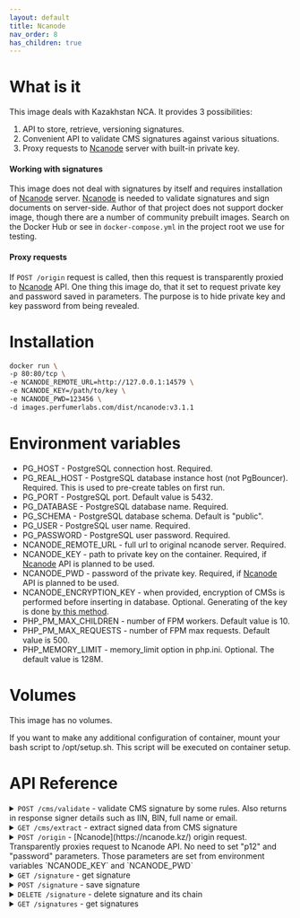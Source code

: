 ```yaml
---
layout: default
title: Ncanode
nav_order: 8
has_children: true
---
```


What is it
==========

This image deals with Kazakhstan NCA. It provides 3 possibilities:

1. API to store, retrieve, versioning signatures.
1. Convenient API to validate CMS signatures against various situations.
1. Proxy requests to [Ncanode](https://ncanode.kz/) server with built-in private key.

#### Working with signatures

This image does not deal with signatures by itself and requires installation of [Ncanode](https://ncanode.kz/) server.
[Ncanode](https://ncanode.kz/) is needed to validate signatures and sign documents on server-side.
Author of that project does not support docker image, though there are a number of community prebuilt images.
Search on the Docker Hub or see in `docker-compose.yml` in the project root we use for testing.

#### Proxy requests

If `POST /origin` request is called, then this request is transparently proxied to [Ncanode](https://ncanode.kz/) API.
One thing this image do, that it set to request private key and password saved in parameters.
The purpose is to hide private key and key password from being revealed.

Installation
============

```bash
docker run \
-p 80:80/tcp \
-e NCANODE_REMOTE_URL=http://127.0.0.1:14579 \
-e NCANODE_KEY=/path/to/key \
-e NCANODE_PWD=123456 \
-d images.perfumerlabs.com/dist/ncanode:v3.1.1
```

Environment variables
=====================

- PG_HOST - PostgreSQL connection host. Required.
- PG_REAL_HOST - PostgreSQL database instance host (not PgBouncer). Required. This is used to pre-create tables on first run.
- PG_PORT - PostgreSQL port. Default value is 5432.
- PG_DATABASE - PostgreSQL database name. Required.
- PG_SCHEMA - PostgreSQL database schema. Default is "public".
- PG_USER - PostgreSQL user name. Required.
- PG_PASSWORD - PostgreSQL user password. Required.
- NCANODE_REMOTE_URL - full url to original ncanode server. Required.
- NCANODE_KEY - path to private key on the container. Required, if [Ncanode](https://ncanode.kz/) API is planned to be used.
- NCANODE_PWD - password of the private key. Required, if [Ncanode](https://ncanode.kz/) API is planned to be used.
- NCANODE_ENCRYPTION_KEY - when provided, encryption of CMSs is performed before inserting in database. Optional. Generating of the key is done [by this method](https://github.com/defuse/php-encryption/blob/master/docs/classes/Key.md#keycreatenewrandomkey).
- PHP_PM_MAX_CHILDREN - number of FPM workers. Default value is 10.
- PHP_PM_MAX_REQUESTS - number of FPM max requests. Default value is 500.
- PHP_MEMORY_LIMIT - memory_limit option in php.ini. Optional. The default value is 128M.

Volumes
=======

This image has no volumes.

If you want to make any additional configuration of container, mount your bash script to /opt/setup.sh. This script will be executed on container setup.

API Reference
=============

<details>
<summary>
<code>POST /cms/validate</code> - validate CMS signature by some rules.
Also returns in response signer details such as IIN, BIN, full name or email.
</summary>
<p>

Parameters (json):
- cms [string,optional] - CMS-formatted signature
- iin [string,optional] - IIN
- bin [string,optional] - BIN
- data [string,optional] - Signature content to verify against CMS signed data.
- rule [array|string,optional] - rule(s) for validating. ['iin', 'bin', 'auth', 'individual', 'employee', 'ceo', 'organisation']
- constraints [array|optional] - array of sets {"iin", "bin", "rule"}, request will be successful, if any set is passed
- verify_ocsp [boolean|optional] - verify
- verify_crl [boolean|optional] - array of sets {"iin", "bin", "rule"}, request will be successful, if any set is passed
- checked_at [datetime|optional] - datetime to validate against, when certificate expiration is verified. Optional. Default is current datetime.
</p>
<p>

Example request:
```json
{
  "cms": "MIIg...",
  "iin": "111222333444",
  "bin": "111222333444",
  "rule": ["iin", "bin", "ceo"]
}
```

Request below is equivalent to above:
```json
{
  "cms": "MIIg...",
  "constraints": [
      {
          "iin": "111222333444",
          "bin": "111222333444",
          "rule": ["iin", "bin", "ceo"]
      }
  ]
}
```

Valid, if any "constraint" item passes:
```json
{
  "cms": "MIIg...",
  "constraints": [
      {
          "iin": "111222333444",
          "bin": "555666777888",
          "rule": ["iin", "bin", "ceo"]
      },
      {
          "iin": "999888777666",
          "bin": "555444333222",
          "rule": ["iin", "bin", "organisation"]
      }
  ]
}
```

Success response:
```json
{
  "status": true,
  "content": {
    "signer": {
      "iin": "999888777666",
      "bin": "555444333222",
      "org_name": "Some Organization",
      "first_name": "John",
      "last_name": "Doe",
      "mid_name": "Junior",
      "gender": "male",
      "email": "john@example.com",
      "birthday": "2000-12-12"
    }
  }
}
```
</p>
</details>

<details>
<summary><code>GET /cms/extract</code> - extract signed data from CMS signature</summary>
<p>

Parameters (json):
- cms [string,optional] - CMS-formatted signature
</p>
<p>

Success response:
```json
{
  "status": true,
  "content": {
    "data": "signed data..."
  }
}
```
</p>
</details>

<details>
<summary>
<code>POST /origin</code> - [Ncanode](https://ncanode.kz/) origin request.
Transparently proxies request to Ncanode API.
No need to set "p12" and "password" parameters.
Those parameters are set from environment variables `NCANODE_KEY` and `NCANODE_PWD`
</summary>
<p>

Parameters (json):
- method [string,required] - method. Ex. 'XML.sign'
- version [string,optional] - ncanode api version. Default '1.0'
- params [array,optional] - array of params
</p>

<p>

Success response:
```json
{
  "status": true,
  "message": null,
  "content": {
    "origin": {
      "result": {
        "xml": "<?xml version=\"1.0\" encoding=\"utf-8\" standalone=\"no\"?><root><name>NCANode</name><ds:Signature xmlns:ds=\"http://www.w3.org/2000/09/xmldsig#\">\r\n<ds:SignedInfo>\r\n<ds:CanonicalizationMethod Algorithm=\"http://www.w3.org/TR/2001/REC-xml-c14n-20010315\"/>\r\n<ds:SignatureMethod Algorithm=\"http://www.w3.org/2001/04/xmldsig-more#rsa-sha256\"/>\r\n<ds:Reference URI=\"\">\r\n<ds:Transforms>\r\n<ds:Transform Algorithm=\"http://www.w3.org/2000/09/xmldsig#enveloped-signature\"/>\r\n<ds:Transform Algorithm=\"http://www.w3.org/TR/2001/REC-xml-c14n-20010315#WithComments\"/>\r\n</ds:Transforms>\r\n<ds:DigestMethod Algorithm=\"http://www.w3.org/2001/04/xmlenc#sha256\"/>\r\n<ds:DigestValue>ybvg7uzrmIoa6Q02yU8BiLjYNl64fr+yXCtg0kHwdv4=</ds:DigestValue>\r\n</ds:Reference>\r\n</ds:SignedInfo>\r\n<ds:SignatureValue>\r\niSO1UrZLWBsiMAybQEkgvz7VgGjfmixA==\r\n</ds:SignatureValue>\r\n<ds:KeyInfo>\r\n<ds:X509Data>\r\n<ds:X509Certificate>\r\nLCt2q\r\n</ds:X509Certificate>\r\n</ds:X509Data>\r\n</ds:KeyInfo>\r\n</ds:Signature></root>"
      }
    }
  }
}
```
</p>
</details>

<details>
<summary><code>GET /signature</code> - get signature</summary>
<p>

Parameters (json):
- document [string,required] - your document code
- thread [string,required] - additional attribute, when same document is signed in different stories
</p>

<p>

Success response:
```json
{
  "status": true,
  "message": null,
  "content": {
    "signature": {
      "id": 1,
      "version": 3,
      "document": "doc_12",
      "thread": "ticket_42",
      "signature": "MIIIrwYJKoZIhvcNAQcCoIIIoDCCCx+EWy11vQtlLdPQ==",
      "version_created_by": "some_user",
      "version_created_at": "2021-02-19 15:00:00",
      "version_comment": "some comment",
      "tags": [
        "customer_1",
        "process_1"
      ],
      "created_at": "2021-02-18 15:00:00",
      "updated_at": "2021-02-18 15:00:00"
    }
  }
}
```
</p>
</details>

<details>
<summary><code>POST /signature</code> - save signature</summary>
<p>

Parameters (json):
- document [string,required] - your document code
- thread [string,required] - additional attribute, when same document is signed in different stories
- version [int, required] - version of signature to sign
- cms [string, required] - CMS or XML of signed data
- version_created_by [int,optional] - specify a user, who created signature, if needed
- version_comment [int,optional] - optional comment to signature
- tags [array, optional] - array of tags
</p>

<p>

Success response:
```json
{
  "status": true,
  "message": null,
  "content": {
    "signature": {
      "id": 2,
      "version": 1,
      "document": "doc_12",
      "thread": "ticket_42",
      "signature": "MIIIrwYJKoZIhvcNAQcCoIIIoDCCCx+EWy11vQtlLdPQ==",
      "version_created_by": "some_user",
      "version_created_at": "2021-02-19 15:00:00",
      "version_comment": "some comment",
      "tags": [
        "customer_1",
        "process_1"
      ],
      "created_at": "2021-02-18 15:00:00",
      "updated_at": "2021-02-18 15:00:00"
    }
  }
}
```
</p>
</details>

<details>
<summary><code>DELETE /signature</code> - delete signature and its chain</summary>
<p>

Parameters (json):
- document [string,required] - your document code
- thread [string,required] - additional attribute, when same document is signed in different stories
</p>

<p>

Success response:
```json
{
  "status": true
}
```
</p>
</details>

<details>
<summary><code>GET /signatures</code> - get signatures</summary>
<p>

Parameters (json):
- document [string,optional] - sign document
- chain [string,optional] - chain of signature
- stage [string,optional] - stage of signature
- tags [array,optional] - array of tags
- limit [integer,optional] - limit of fetching data
- offset [integer,optional] - offset of fetching data
- count [bool,optional] - show total count?
</p>

<p>

Success response:
```json
{
  "status": true,
  "message": null,
  "content": {
    "signatures": [
      {
        "id": 2,
        "document": "doc_12",
        "chain": "ticket_42",
        "stage": "stage_1",
        "signature": "MIIIrwYJKoZIhvcNAQcCoIIIoDCCCx+EWy11vQtlLdPQ==",
        "parent": null,
        "tags": [
          "customer_1",
          "process_1"
        ],
        "created_at": "2021-02-18 15:00:00",
        "updated_at": "2021-02-18 15:00:00"
      },
      {
        "id": 1,
        "document": "doc_12",
        "chain": "ticket_42",
        "stage": "stage_1",
        "signature": "MIIIrwYJKoZIhvcNAQcCoIIIoDCCCx+EWy11vQtlLdPQ==",
        "parent": null,
        "tags": [
          "customer_1",
          "process_1"
        ],
        "created_at": "2021-02-18 15:00:00",
        "updated_at": "2021-02-18 15:00:00"
      }
    ]
  }
}

```
</p>
</details>